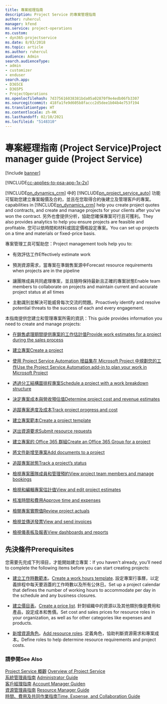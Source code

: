 ```yaml
---
title: 專案經理指南
description: Project Service 的專案管理指南
author: ruhercul
manager: kfend
ms.service: project-operations
ms.custom:
- dyn365-projectservice
ms.date: 8/03/2018
ms.topic: article
ms.author: ruhercul
audience: Admin
search.audienceType:
- admin
- customizer
- enduser
search.app:
- D365CE
- D365PS
- ProjectOperations
ms.openlocfilehash: 7d375616038381bda05a02870f9e4edb06fb3307
ms.sourcegitcommit: 418fa1fe9d605b8faccc2d5dee1b04b4e753f194
ms.translationtype: HT
ms.contentlocale: zh-HK
ms.lasthandoff: 02/10/2021
ms.locfileid: "5148310"
---
```

# <a name="project-manager-guide-project-service"></a><span data-ttu-id="b4e71-103">專案經理指南 (Project Service)</span><span class="sxs-lookup"><span data-stu-id="b4e71-103">Project manager guide (Project Service)</span></span>

[!include [banner](../includes/psa-now-project-operations.md)]

[!INCLUDE[cc-applies-to-psa-app-1x-2x](../includes/cc-applies-to-psa-app-1x-2x.md)]

[!INCLUDE[pn_dynamics_crm](../includes/pn-dynamics-crm.md)] <span data-ttu-id="b4e71-104">中的 [!INCLUDE[pn_project_service_auto](../includes/pn-project-service-auto.md)] 功能可幫助您建立專案報價及合約，並且在您取得合約後建立及管理客戶的專案。</span><span class="sxs-lookup"><span data-stu-id="b4e71-104">capabilities in [!INCLUDE[pn_dynamics_crm](../includes/pn-dynamics-crm.md)] help you create project quotes and contracts, and create and manage projects for your clients after you’ve won the contract.</span></span> <span data-ttu-id="b4e71-105">另外也會提供分析，協助您確保專案可行且可獲利。</span><span class="sxs-lookup"><span data-stu-id="b4e71-105">They also provides analytics to help you ensure projects are feasible and profitable.</span></span> <span data-ttu-id="b4e71-106">您可以依時間和材料或固定價格設定專案。</span><span class="sxs-lookup"><span data-stu-id="b4e71-106">You can set up projects on a time and materials or fixed-price basis.</span></span>  
  
 <span data-ttu-id="b4e71-107">專案管理工具可幫助您：</span><span class="sxs-lookup"><span data-stu-id="b4e71-107">Project management tools help you to:</span></span>  
  
-   <span data-ttu-id="b4e71-108">有效評估工作</span><span class="sxs-lookup"><span data-stu-id="b4e71-108">Effectively estimate work</span></span>  
  
-   <span data-ttu-id="b4e71-109">預測資源需求，當專案在準銷售案源中</span><span class="sxs-lookup"><span data-stu-id="b4e71-109">Forecast resource requirements when projects are in the pipeline</span></span>  
  
-   <span data-ttu-id="b4e71-110">讓團隊成員共同處理專案，並且隨時保持最新且正確的專案狀態</span><span class="sxs-lookup"><span data-stu-id="b4e71-110">Enable team members to collaborate on projects and maintain current and accurate project status at all times</span></span>  
  
-   <span data-ttu-id="b4e71-111">主動識別並解決可能威脅每次交流的問題。</span><span class="sxs-lookup"><span data-stu-id="b4e71-111">Proactively identify and resolve potential threats to the success of each and every engagement.</span></span>  
  
<span data-ttu-id="b4e71-112">本指南提供您建立和管理專案所需的資訊：</span><span class="sxs-lookup"><span data-stu-id="b4e71-112">This guide provides information you need to create and manage projects:</span></span>  
  
-   [<span data-ttu-id="b4e71-113">在銷售處理期間提供專案的工作估計值</span><span class="sxs-lookup"><span data-stu-id="b4e71-113">Provide work estimates for a project during the sales process</span></span>](../psa/provide-estimates-project-during-sales-process.md)  
  
-   [<span data-ttu-id="b4e71-114">建立專案</span><span class="sxs-lookup"><span data-stu-id="b4e71-114">Create a project</span></span>](../psa/create-project.md)  
  
-   [<span data-ttu-id="b4e71-115">使用 Project Service Automation 增益集在 Microsoft Project 中規劃您的工作</span><span class="sxs-lookup"><span data-stu-id="b4e71-115">Use the Project Service Automation add-in to plan your work in Microsoft Project</span></span>](../psa/add-plan-work-microsoft-project.md)  
  
-   [<span data-ttu-id="b4e71-116">透過分工結構圖排程專案</span><span class="sxs-lookup"><span data-stu-id="b4e71-116">Schedule a project with a work breakdown structure</span></span>](../psa/schedule-project-work-breakdown-structure.md)  
  
-   [<span data-ttu-id="b4e71-117">決定專案成本與營收預估值</span><span class="sxs-lookup"><span data-stu-id="b4e71-117">Determine project cost and revenue estimates</span></span>](../psa/determine-project-cost-revenue-estimates.md)  
  
-   [<span data-ttu-id="b4e71-118">追蹤專案進度及成本</span><span class="sxs-lookup"><span data-stu-id="b4e71-118">Track project progress and cost</span></span>](../psa/track-project-progress-cost.md)  
  
-   [<span data-ttu-id="b4e71-119">建立專案範本</span><span class="sxs-lookup"><span data-stu-id="b4e71-119">Create a project template</span></span>](../psa/create-project-template.md)  
  
-   [<span data-ttu-id="b4e71-120">送出資源要求</span><span class="sxs-lookup"><span data-stu-id="b4e71-120">Submit resource requests</span></span>](../psa/submit-resource-requests.md)  
  
-   [<span data-ttu-id="b4e71-121">建立專案的 Office 365 群組</span><span class="sxs-lookup"><span data-stu-id="b4e71-121">Create an Office 365 Group for a project</span></span>](../psa/create-office-365-group-project.md)  
  
-   [<span data-ttu-id="b4e71-122">將文件新增至專案</span><span class="sxs-lookup"><span data-stu-id="b4e71-122">Add documents to a project</span></span>](../psa/add-documents-project.md)  
  
-   [<span data-ttu-id="b4e71-123">追蹤專案狀態</span><span class="sxs-lookup"><span data-stu-id="b4e71-123">Track a project’s status</span></span>](../psa/track-project-status.md)  
  
-   [<span data-ttu-id="b4e71-124">檢視專案團隊成員和管理預約</span><span class="sxs-lookup"><span data-stu-id="b4e71-124">View project team members and manage bookings</span></span>](../psa/view-project-team-members-manage-bookings.md)  
  
-   [<span data-ttu-id="b4e71-125">檢視和編輯專案估計值</span><span class="sxs-lookup"><span data-stu-id="b4e71-125">View and edit project estimates</span></span>](../psa/view-edit-project-estimates.md)  
  
-   [<span data-ttu-id="b4e71-126">核准時間和費用</span><span class="sxs-lookup"><span data-stu-id="b4e71-126">Approve time and expenses</span></span>](../psa/approve-time-expenses.md)  
  
-   [<span data-ttu-id="b4e71-127">檢閱專案實際值</span><span class="sxs-lookup"><span data-stu-id="b4e71-127">Review project actuals</span></span>](../psa/review-project-actuals.md)  
  
-   [<span data-ttu-id="b4e71-128">檢視並傳送發票</span><span class="sxs-lookup"><span data-stu-id="b4e71-128">View and send invoices</span></span>](../psa/view-send-invoices.md)  
  
-   [<span data-ttu-id="b4e71-129">檢視儀表板及報表</span><span class="sxs-lookup"><span data-stu-id="b4e71-129">View dashboards and reports</span></span>](../psa/view-dashboards-reports.md)  
  
## <a name="prerequisites"></a><span data-ttu-id="b4e71-130">先決條件</span><span class="sxs-lookup"><span data-stu-id="b4e71-130">Prerequisites</span></span>  
 <span data-ttu-id="b4e71-131">您需要先完成下列項目，才能開始建立專案：</span><span class="sxs-lookup"><span data-stu-id="b4e71-131">If you haven't already, you’ll need to complete the following items before you can start creating projects:</span></span>  
  
-   <span data-ttu-id="b4e71-132">[建立工作時數範本](../psa/create-work-hours-template.md)。</span><span class="sxs-lookup"><span data-stu-id="b4e71-132">[Create a work hours template](../psa/create-work-hours-template.md).</span></span> <span data-ttu-id="b4e71-133">設定專案行事曆，以定義排程中每天要涵蓋的工作時數以及所有公休日。</span><span class="sxs-lookup"><span data-stu-id="b4e71-133">Set up a project calendar that defines the number of working hours to accommodate per day in the schedule and any business closures.</span></span>  
  
-   <span data-ttu-id="b4e71-134">[建立價目表](../psa/create-price-list.md)。</span><span class="sxs-lookup"><span data-stu-id="b4e71-134">[Create a price list](../psa/create-price-list.md).</span></span> <span data-ttu-id="b4e71-135">針對組織中的資源以及其他類別像是費用和產品，設定成本和售價。</span><span class="sxs-lookup"><span data-stu-id="b4e71-135">Set cost and sales prices for resource roles in your organization, as well as for other categories like expenses and products.</span></span>  
  
-   <span data-ttu-id="b4e71-136">[新增資源角色](../psa/add-resource-roles.md)。</span><span class="sxs-lookup"><span data-stu-id="b4e71-136">[Add resource roles](../psa/add-resource-roles.md).</span></span> <span data-ttu-id="b4e71-137">定義角色，協助判斷資源需求和專案成本。</span><span class="sxs-lookup"><span data-stu-id="b4e71-137">Define roles to help determine resource requirements and project costs.</span></span>  
  
### <a name="see-also"></a><span data-ttu-id="b4e71-138">請參閱</span><span class="sxs-lookup"><span data-stu-id="b4e71-138">See Also</span></span>  
 <span data-ttu-id="b4e71-139">[Project Service 概觀](../psa/overview.md) </span><span class="sxs-lookup"><span data-stu-id="b4e71-139">[Overview of Project Service](../psa/overview.md) </span></span>  
 <span data-ttu-id="b4e71-140">[系統管理員指南](../psa/admin-guide.md) </span><span class="sxs-lookup"><span data-stu-id="b4e71-140">[Administrator Guide](../psa/admin-guide.md) </span></span>  
 <span data-ttu-id="b4e71-141">[客戶經理指南](../psa/account-manager-guide.md) </span><span class="sxs-lookup"><span data-stu-id="b4e71-141">[Account Manager Guiden](../psa/account-manager-guide.md) </span></span>  
 <span data-ttu-id="b4e71-142">[資源管理員指南](../psa/resource-manager-guide.md) </span><span class="sxs-lookup"><span data-stu-id="b4e71-142">[Resource Manager Guide](../psa/resource-manager-guide.md) </span></span>  
 [<span data-ttu-id="b4e71-143">時間、費用及共同作業指南</span><span class="sxs-lookup"><span data-stu-id="b4e71-143">Time, Expense, and Collaboration Guide</span></span>](../psa/time-expense-collaboration-guide.md)

